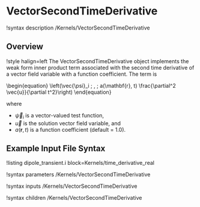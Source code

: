 # VectorSecondTimeDerivative

!syntax description /Kernels/VectorSecondTimeDerivative

## Overview

!style halign=left
The VectorSecondTimeDerivative object implements the weak form inner product term
associated with the second time derivative of a vector field variable with a function
coefficient. The term is

\begin{equation}
  \left(\vec{\psi}_i \; , \; a(\mathbf{r}, t) \frac{\partial^2 \vec{u}}{\partial t^2}\right)
\end{equation}

where

- $\vec{\psi}_i$ is a vector-valued test function,
- $\vec{u}$ is the solution vector field variable, and
- $a(\mathbf{r}, t)$ is a function coefficient (default = 1.0).

## Example Input File Syntax

!listing dipole_transient.i block=Kernels/time_derivative_real

!syntax parameters /Kernels/VectorSecondTimeDerivative

!syntax inputs /Kernels/VectorSecondTimeDerivative

!syntax children /Kernels/VectorSecondTimeDerivative
